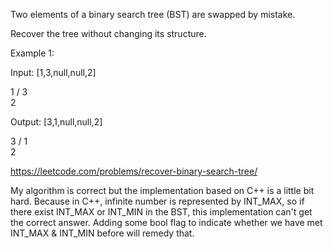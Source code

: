 Two elements of a binary search tree (BST) are swapped by mistake.

Recover the tree without changing its structure.

Example 1:

Input: [1,3,null,null,2]

   1
  /
 3
  \
   2

Output: [3,1,null,null,2]

   3
  /
 1
  \
   2
   
   
   https://leetcode.com/problems/recover-binary-search-tree/


My algorithm is correct but the implementation based on C++ is a little bit hard.
Because in C++, infinite number is represented by INT_MAX, so if there exist INT_MAX or INT_MIN in the BST, this implementation
can't get the correct answer.
Adding some bool flag to indicate whether we have met INT_MAX & INT_MIN before will remedy that.
